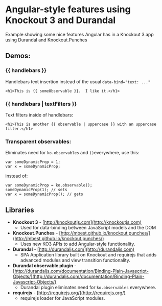 # Angular-style features using Knockout 3 and Durandal

Example showing some nice features Angular has in a Knockout 3 app using Durandal and Knockout.Punches

## Demos:

### {{ handlebars }}
Handlebars text insertion instead of the usual `data-bind="text: ..."`

```<h1>This is {{ someObservable }}.  I like it.</h1>```

### {{ handlebars | __textFilters__ }}
Text filters inside of handlebars:

```<h1>This is another {{ observable | uppercase }} with an uppercase  filter.</h1>```

### Transparent observables:
Eliminates need for `ko.observables` and `()`everywhere, use this:


    var someDynamicProp = 1;
    var x = someDynamicProp;

instead of:

    var someDynamicProp = ko.observable();
    someDynamicProp(1); // sets
    var x = someDynamicProp(); // gets

## Libraries

- **Knockout 3** - [http://knockoutjs.com](http://knockoutjs.com)
	- Used for data-binding between JavaScript models and the DOM
- **Knockout.Punches** - [http://mbest.github.io/knockout.punches/](http://mbest.github.io/knockout.punches/)
	- Uses new KO3 APIs to add Angular-style functionality.
- **Durandal** - [http://durandaljs.com](http://durandaljs.com)
	- SPA Application library built on Knockout and requirejs that adds advanced modules and view transition functionality.
- **Durandal observable plugin** - [http://durandaljs.com/documentation/Binding-Plain-Javascript-Objects/](http://durandaljs.com/documentation/Binding-Plain-Javascript-Objects/)
    - Durandal plugin eliminates need for `ko.observables` everywhere.
- **requirejs** - [http://requirejs.org/](http://requirejs.org/)
	- requirejs loader for JavaScript modules.